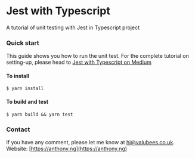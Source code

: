 # Jest with Typescript

A tutorial of unit testing with Jest in Typescript project

### Quick start

This guide shows you how to run the unit test. For the complete tutorial on setting-up, please head to [Jest with Typescript on Medium](https://medium.com/swlh/jest-with-typescript-446ea996cc68?sk=e92e4e3ecb96b66211c68dd7ce9a549b)

#### To install

```
$ yarn install
```

#### To build and test

```
$ yarn build && yarn test
```

### Contact

If you have any comment, please let me know at [hi@valubees.co.uk](mailto:hi@valubees.co.uk).
Website: [https://anthony.ng](https://anthony.ng)
